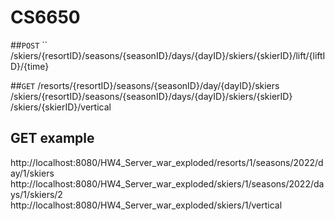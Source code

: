 # CS6650  

##`POST`
`` /skiers/{resortID}/seasons/{seasonID}/days/{dayID}/skiers/{skierID}/lift/{liftID}/{time}  


##`GET`
/resorts/{resortID}/seasons/{seasonID}/day/{dayID}/skiers  
/skiers/{resortID}/seasons/{seasonID}/days/{dayID}/skiers/{skierID}  
/skiers/{skierID}/vertical  

## GET example
http://localhost:8080/HW4_Server_war_exploded/resorts/1/seasons/2022/day/1/skiers  
http://localhost:8080/HW4_Server_war_exploded/skiers/1/seasons/2022/days/1/skiers/2  
http://localhost:8080/HW4_Server_war_exploded/skiers/1/vertical  

